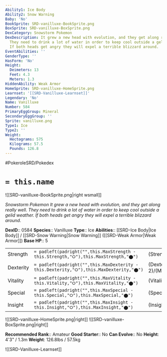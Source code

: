 ```yaml
---
Ability1: Ice Body
Ability2: Snow Warning
Baby: 'No'
BookSprite: SRD-vanilluxe-BookSprite.png
BoxSprite: SRD-vanilluxe-BoxSprite.png
DexCategory: Snowstorm Pokemon
DexDescription: It grew a new head with evolution, and they get along really well.
  They need to drink a lot of water in order to keep cool outside a gelid weather.
  If both heads get angry they will expel a terrible blizzard around.
EventAbilities: ''
GenderType: ''
HasForm: 'No'
Height:
  Deimeters: 13
  Feet: 4.3
  Meters: 1.3
HiddenAbility: Weak Armor
HomeSprite: SRD-vanilluxe-HomeSprite.png
Learnset: '[[SRD-Vanilluxe-Learnset]]'
Legendary: 'No'
Name: Vanilluxe
Number: 584
PrimaryEggGroup: Mineral
SecondaryEggGroup: ''
Sprite: vanilluxe.png
Type1: Ice
Type2: ''
Weight:
  Hectograms: 575
  Kilograms: 57.5
  Pounds: 126.8
---
```


#PokeroleSRD/Pokedex

# `= this.name`

![[SRD-vanilluxe-BookSprite.png|right wsmall]]

*Snowstorm Pokemon*
*It grew a new head with evolution, and they get along really well. They need to drink a lot of water in order to keep cool outside a gelid weather. If both heads get angry they will expel a terrible blizzard around.*

**DexID**:: 0584
**Species**:: Vanilluxe
**Type**:: Ice
**Abilities**:: [[SRD-Ice Body|Ice Body]] / [[SRD-Snow Warning|Snow Warning]] ([[SRD-Weak Armor|Weak Armor]])
**Base HP**:: 5

|           |                                                                                        |                                          |
| --------- | -------------------------------------------------------------------------------------- | ---------------------------------------- |
| Strength  | `= padleft(padright("",this.MaxStrength - this.Strength,"⭘"),this.MaxStrength,"⬤")`    | (Strength::3)/(MaxStrength::6)   |
| Dexterity | `= padleft(padright("",this.MaxDexterity - this.Dexterity,"⭘"),this.MaxDexterity,"⬤")` | (Dexterity:: 2)/(MaxDexterity::5) |
| Vitality  | `= padleft(padright("",this.MaxVitality - this.Vitality,"⭘"),this.MaxVitality,"⬤")`    | (Vitality::2)/(MaxVitality::5)   |
| Special   | `= padleft(padright("",this.MaxSpecial - this.Special,"⭘"),this.MaxSpecial,"⬤")`       | (Special::3)/(MaxSpecial::6)     |
| Insight   | `= padleft(padright("",this.MaxInsight - this.Insight,"⭘"),this.MaxInsight,"⬤")`       | (Insight::3)/(MaxInsight::6)     |

![[SRD-vanilluxe-HomeSprite.png|right]]
![[SRD-vanilluxe-BoxSprite.png|right]]

**Recommended Rank**:: Amateur
**Good Starter**:: No
**Can Evolve**:: No
**Height**: 4'3" / 1.3m
**Weight**: 126.8lbs / 57.5kg

![[SRD-Vanilluxe-Learnset]]